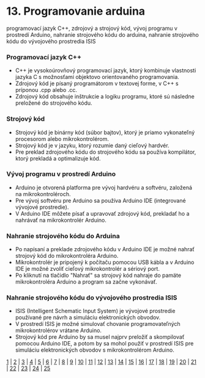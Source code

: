 # 13. Programovanie arduina
programovací jazyk C++, zdrojový a strojový kód, vývoj programu v prostredí Arduino, nahranie strojového kódu do arduina, nahranie strojového kódu do vývojového prostredia ISIS

### Programovací jazyk C++
- C++ je vysokoúrovňový programovací jazyk, ktorý kombinuje vlastnosti jazyka C s možnosťami objektovo orientovaného programovania.
- Zdrojový kód je písaný programátorom v textovej forme, v C++ s príponou .cpp alebo .cc.
- Zdrojový kód obsahuje inštrukcie a logiku programu, ktoré sú následne preložené do strojového kódu.

### Strojový kód
- Strojový kód je binárny kód (súbor bajtov), ktorý je priamo vykonateľný procesorom alebo mikrokontrolérom.
- Strojový kód je v jazyku, ktorý rozumie daný cieľový hardvér.
- Pre preklad zdrojového kódu do strojového kódu sa používa kompilátor, ktorý prekladá a optimalizuje kód.

### Vývoj programu v prostredí Arduino
- Arduino je otvorená platforma pre vývoj hardvéru a softvéru, založená na mikrokontroléroch.
- Pre vývoj softvéru pre Arduino sa používa Arduino IDE (integrované vývojové prostredie).
- V Arduino IDE môžete písať a upravovať zdrojový kód, prekladať ho a nahrávať na mikrokontrolér Arduino.

### Nahranie strojového kódu do Arduina
- Po napísaní a preklade zdrojového kódu v Arduino IDE je možné nahrať strojový kód do mikrokontroléra Arduino.
- Mikrokontrolér je pripojený k počítaču pomocou USB kábla a v Arduino IDE je možné zvoliť cieľový mikrokontrolér a sériový port.
- Po kliknutí na tlačidlo "Nahrať" sa strojový kód nahraje do pamäte mikrokontroléra Arduino a program sa začne vykonávať.

### Nahranie strojového kódu do vývojového prostredia ISIS
- ISIS (Intelligent Schematic Input System) je vývojové prostredie používané pre návrh a simuláciu elektronických obvodov.
- V prostredí ISIS je možné simulovať chovanie programovateľných mikrokontrolérov vrátane Arduino.
- Strojový kód pre Arduino by sa musel najprv preložiť a skompilovať pomocou Arduino IDE, a potom by sa mohol použiť v prostredí ISIS pre simuláciu elektronických obvodov s mikrokontrolérom Arduino.

[1](https://jesuschrist69.github.io/maturitne-otazky-SPSIT-KNM-2023/LYC/) | [2](https://jesuschrist69.github.io/maturitne-otazky-SPSIT-KNM-2023/LYC2/) | [3](https://jesuschrist69.github.io/maturitne-otazky-SPSIT-KNM-2023/LYC3/) | [4](https://jesuschrist69.github.io/maturitne-otazky-SPSIT-KNM-2023/LYC4/) | [5](https://jesuschrist69.github.io/maturitne-otazky-SPSIT-KNM-2023/LYC5/) | [6](https://jesuschrist69.github.io/maturitne-otazky-SPSIT-KNM-2023/LYC6/) | [7](https://jesuschrist69.github.io/maturitne-otazky-SPSIT-KNM-2023/LYC7/) | [8](https://jesuschrist69.github.io/maturitne-otazky-SPSIT-KNM-2023/LYC8/) | [9](https://jesuschrist69.github.io/maturitne-otazky-SPSIT-KNM-2023/LYC9/) | [10](https://jesuschrist69.github.io/maturitne-otazky-SPSIT-KNM-2023/LYC10/) | [11](https://jesuschrist69.github.io/maturitne-otazky-SPSIT-KNM-2023/LYC11/) | [12](https://jesuschrist69.github.io/maturitne-otazky-SPSIT-KNM-2023/LYC12/) | [13](https://jesuschrist69.github.io/maturitne-otazky-SPSIT-KNM-2023/LYC13/) | [14](https://jesuschrist69.github.io/maturitne-otazky-SPSIT-KNM-2023/LYC14/) | [15](https://jesuschrist69.github.io/maturitne-otazky-SPSIT-KNM-2023/LYC15/) | [16](https://jesuschrist69.github.io/maturitne-otazky-SPSIT-KNM-2023/LYC16/) | [17](https://jesuschrist69.github.io/maturitne-otazky-SPSIT-KNM-2023/LYC17/) | [18](https://jesuschrist69.github.io/maturitne-otazky-SPSIT-KNM-2023/LYC18/) | [19](https://jesuschrist69.github.io/maturitne-otazky-SPSIT-KNM-2023/LYC19/) | [20](https://jesuschrist69.github.io/maturitne-otazky-SPSIT-KNM-2023/LYC20/) | [21](https://jesuschrist69.github.io/maturitne-otazky-SPSIT-KNM-2023/LYC21/) | [22](https://jesuschrist69.github.io/maturitne-otazky-SPSIT-KNM-2023/LYC22/) | [23](https://jesuschrist69.github.io/maturitne-otazky-SPSIT-KNM-2023/LYC23/) | [24](https://jesuschrist69.github.io/maturitne-otazky-SPSIT-KNM-2023/LYC24/) | [25](https://jesuschrist69.github.io/maturitne-otazky-SPSIT-KNM-2023/LYC25/)
